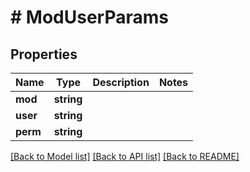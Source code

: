 # # ModUserParams

## Properties

Name | Type | Description | Notes
------------ | ------------- | ------------- | -------------
**mod** | **string** |  | 
**user** | **string** |  | 
**perm** | **string** |  | 

[[Back to Model list]](../../README.md#documentation-for-models) [[Back to API list]](../../README.md#documentation-for-api-endpoints) [[Back to README]](../../README.md)



